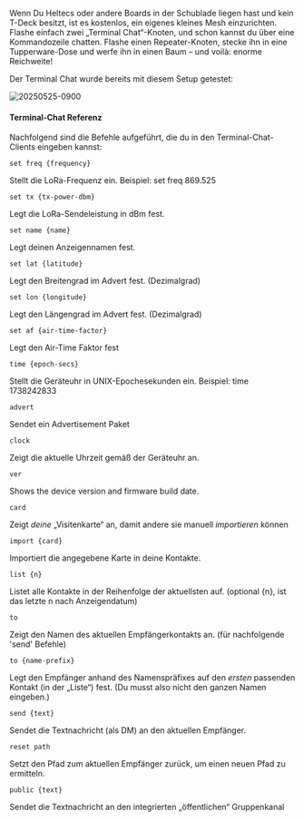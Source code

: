 Wenn Du Heltecs oder andere Boards in der Schublade liegen hast und kein T-Deck besitzt, ist es kostenlos, ein eigenes kleines Mesh einzurichten. Flashe einfach zwei „Terminal Chat“-Knoten, und schon kannst du über eine Kommandozeile chatten. Flashe einen Repeater-Knoten, stecke ihn in eine Tupperware-Dose und werfe ihn in einen Baum – und voilà: enorme Reichweite! 

Der Terminal Chat wurde bereits mit diesem Setup getestet:

![20250525-0900](https://github.com/user-attachments/assets/bc1697b2-0b62-49d2-bf3d-91142de49680)


#### Terminal‐Chat Referenz

Nachfolgend sind die Befehle aufgeführt, die du in den Terminal-Chat-Clients eingeben kannst:


```
set freq {frequency}
```
Stellt die LoRa-Frequenz ein. Beispiel: set freq 869.525

```
set tx {tx-power-dbm}
```
Legt die LoRa-Sendeleistung in dBm fest.

```
set name {name}
```
Legt deinen Anzeigennamen fest.

```
set lat {latitude}
```
Legt den Breitengrad im Advert fest. (Dezimalgrad)

```
set lon {longitude}
```
Legt den Längengrad im Advert fest. (Dezimalgrad)

```
set af {air-time-factor}
```
Legt den Air-Time Faktor fest


```
time {epoch-secs}
```
Stellt die Geräteuhr in UNIX-Epochesekunden ein. Beispiel:  time 1738242833


```
advert
```
Sendet ein Advertisement Paket

```
clock
```
Zeigt die aktuelle Uhrzeit gemäß der Geräteuhr an.


```
ver
```
Shows the device version and firmware build date.

```
card
```
Zeigt *deine* „Visitenkarte“ an, damit andere sie manuell _importieren_ können

```
import {card}
```
Importiert die angegebene Karte in deine Kontakte.

```
list {n}
```
Listet alle Kontakte in der Reihenfolge der aktuellsten auf. (optional {n}, ist das letzte n nach Anzeigendatum)

```
to
```
Zeigt den Namen des aktuellen Empfängerkontakts an. (für nachfolgende 'send' Befehle)

```
to {name-prefix}
```
Legt den Empfänger anhand des Namenspräfixes auf den _ersten_ passenden Kontakt (in der „Liste“) fest. (Du musst also nicht den ganzen Namen eingeben.)

```
send {text}
```
Sendet die Textnachricht (als DM) an den aktuellen Empfänger.

```
reset path
```
Setzt den Pfad zum aktuellen Empfänger zurück, um einen neuen Pfad zu ermitteln.

```
public {text}
```
Sendet die Textnachricht an den integrierten „öffentlichen“ Gruppenkanal















